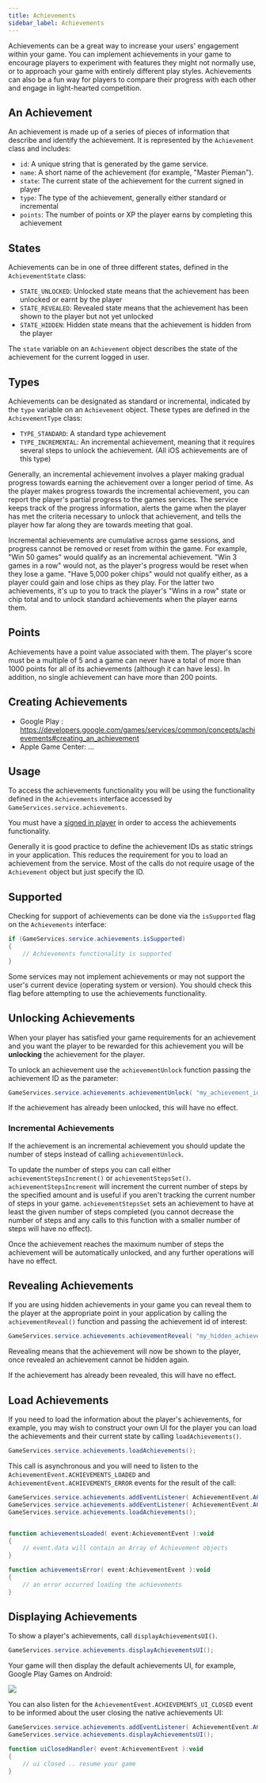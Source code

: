 ```yaml
---
title: Achievements
sidebar_label: Achievements
---
```


Achievements can be a great way to increase your users' engagement within your game. You can implement achievements in your game to encourage players to experiment with features they might not normally use, or to approach your game with entirely different play styles. Achievements can also be a fun way for players to compare their progress with each other and engage in light-hearted competition.


## An Achievement

An achievement is made up of a series of pieces of information that describe and identify the achievement. It is represented by the `Achievement` class and includes:

- `id`: A unique string that is generated by the game service. 
- `name`: A short name of the achievement (for example, "Master Pieman"). 
- `state`: The current state of the achievement for the current signed in player 
- `type`: The type of the achievement, generally either standard or incremental
- `points`: The number of points or XP the player earns by completing this achievement


## States

Achievements can be in one of three different states, defined in the `AchievementState` class:

- `STATE_UNLOCKED`: Unlocked state means that the achievement has been unlocked or earnt by the player
- `STATE_REVEALED`: Revealed state means that the achievement has been shown to the player but not yet unlocked
- `STATE_HIDDEN`: Hidden state means that the achievement is hidden from the player

The `state` variable on an `Achievement` object describes the state of the achievement for the current logged in user.


## Types

Achievements can be designated as standard or incremental, indicated by the `type` variable on an `Achievement` object. These types are defined in the `AchievementType` class:

- `TYPE_STANDARD`: A standard type achievement
- `TYPE_INCREMENTAL`: An incremental achievement, meaning that it requires  several steps to unlock the achievement. (All iOS achievements are of this type)

Generally, an incremental achievement involves a player making gradual progress towards earning the achievement over a longer period of time. As the player makes progress towards the incremental achievement, you can report the player's partial progress to the games services. The service keeps track of the progress information, alerts the game when the player has met the criteria necessary to unlock that achievement, and tells the player how far along they are towards meeting that goal.

Incremental achievements are cumulative across game sessions, and progress cannot be removed or reset from within the game. For example, "Win 50 games" would qualify as an incremental achievement. "Win 3 games in a row" would not, as the player's progress would be reset when they lose a game. "Have 5,000 poker chips" would not qualify either, as a player could gain and lose chips as they play. For the latter two achievements, it's up to you to track the player's "Wins in a row" state or chip total and to unlock standard achievements when the player earns them.


## Points

Achievements have a point value associated with them. The player's score must be a multiple of 5 and a game can never have a total of more than 1000 points for all of its achievements (although it can have less). In addition, no single achievement can have more than 200 points.


## Creating Achievements

- Google Play : https://developers.google.com/games/services/common/concepts/achievements#creating_an_achievement
- Apple Game Center: ...



## Usage

To access the achievements functionality you will be using the functionality defined in the `Achievements` interface accessed by `GameServices.service.achievements`.

You must have a [signed in player](sign-in) in order to access the achievements functionality.

Generally it is good practice to define the achievement IDs as static strings in your application. This reduces the requirement for you to load an achievement from the service. Most of the calls do not require usage of the `Achievement` object but just specify the ID. 


## Supported

Checking for support of achievements can be done via the `isSupported` flag on the `Achievements` interface:

```actionscript
if (GameServices.service.achievements.isSupported)
{
    // Achievements functionality is supported  
}
```

Some services may not implement achievements or may not support the user's current device (operating system or version). You should check this flag before attempting to use the achievements functionality.


## Unlocking Achievements

When your player has satisfied your game requirements for an achievement and you want the player to be rewarded for this achievement you will be **unlocking** the achievement for the player.

To unlock an achievement use the `achievementUnlock` function passing the achievement ID as the parameter:

```actionscript
GameServices.service.achievements.achievementUnlock( "my_achievement_id" );
```

If the achievement has already been unlocked, this will have no effect.


### Incremental Achievements

If the achievement is an incremental achievement you should update the number of steps instead of calling `achievementUnlock`.

To update the number of steps you can call either `achievementStepsIncrement()` or `achievementStepsSet()`. `achievementStepsIncrement` will increment the current number of steps by the specified amount and is useful if you aren't tracking the current number of steps in your game. `achievementStepsSet` sets an achievement to have at least the given number of steps completed (you cannot decrease the number of steps and any calls to this function with a smaller number of steps will have no effect).

Once the achievement reaches the maximum number of steps the achievement will be automatically unlocked, and any further operations will have no effect.



## Revealing Achievements

If you are using hidden achievements in your game you can reveal them to the player at the appropriate point in your application by calling the `achievementReveal()` function and passing the achievement id of interest:

```actionscript
GameServices.service.achievements.achievementReveal( "my_hidden_achievement_id" );
```

Revealing means that the achievement will now be shown to the player, once revealed an achievement cannot be hidden again.

If the achievement has already been revealed, this will have no effect.



## Load Achievements

If you need to load the information about the player's achievements, for example, you may wish to construct your own UI for the player you can load the achievements and their current state by calling `loadAchievements()`.

```actionscript
GameServices.service.achievements.loadAchievements();
```

This call is asynchronous and you will need to listen to the `AchievementEvent.ACHIEVEMENTS_LOADED` and `AchievementEvent.ACHIEVEMENTS_ERROR` events for the result of the call:

```actionscript
GameServices.service.achievements.addEventListener( AchievementEvent.ACHIEVEMENTS_LOADED, achievementsLoaded );
GameServices.service.achievements.addEventListener( AchievementEvent.ACHIEVEMENTS_ERROR, achievementsError );
GameServices.service.achievements.loadAchievements();


function achievementsLoaded( event:AchievementEvent ):void 
{
    // event.data will contain an Array of Achievement objects
}

function achievementsError( event:AchievementEvent ):void 
{
    // an error occurred loading the achievements
}
```


## Displaying Achievements

To show a player's achievements, call `displayAchievementsUI()`. 

```actionscript
GameServices.service.achievements.displayAchievementsUI();
```

Your game will then display the default achievements UI, for example, Google Play Games on Android: 

![](images/googleplay_achievements_achievementsUI.png)

You can also listen for the `AchievementEvent.ACHIEVEMENTS_UI_CLOSED` event to be informed about the user closing the native achievements UI:

```actionscript
GameServices.service.achievements.addEventListener( AchievementEvent.ACHIEVEMENTS_UI_CLOSED, uiClosedHandler );
GameServices.service.achievements.displayAchievementsUI();

function uiClosedHandler( event:AchievementEvent ):void 
{
    // ui closed .. resume your game
}
```




